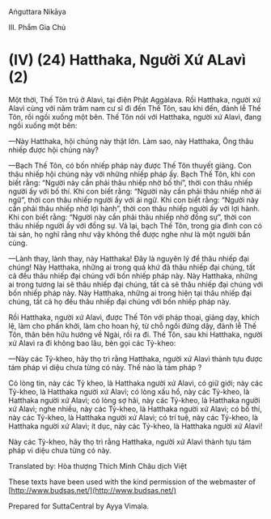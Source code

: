 Aṅguttara Nikāya

III. Phẩm Gia Chủ

# (IV) (24) Hatthaka, Người Xứ ALavì (2)

Một thời, Thế Tôn trú ở Alavì, tại điện Phật Aggàlava. Rồi Hatthaka, người xứ Alavì cùng với năm trăm nam cư sĩ đi đến Thế Tôn, sau khi đến, đảnh lễ Thế Tôn, rồi ngồi xuống một bên. Thế Tôn nói với Hatthaka, người xứ Alavì, đang ngồi xuống một bên:

—Này Hatthaka, hội chúng này thật lớn. Làm sao, này Hatthaka, Ông thâu nhiếp được hội chúng này?

—Bạch Thế Tôn, có bốn nhiếp pháp này được Thế Tôn thuyết giảng. Con thâu nhiếp hội chúng này với những nhiếp pháp ấy. Bạch Thế Tôn, khi con biết rằng: “Người này cần phải thâu nhiếp nhờ bố thí”, thời con thâu nhiếp người ấy với bố thí. Khi con biết rằng: “Người này cần phải thâu nhiếp nhờ ái ngữ”, thời con thâu nhiếp người ấy với ái ngữ. Khi con biết rằng: “Người này cần phải thâu nhiếp nhờ lợi hành”, thời con thâu nhiếp người ấy với lợi hành. Khi con biết rằng: “Người này cần phải thâu nhiếp nhờ đồng sự”, thời con thâu nhiếp người ấy với đồng sự. Vả lại, bạch Thế Tôn, trong gia đình con có tài sản, họ nghĩ rằng như vậy không thể được nghe như là một người bần cùng.

—Lành thay, lành thay, này Hatthaka! Ðây là nguyên lý để thâu nhiếp đại chúng! Này Hatthaka, những ai trong quá khứ đã thâu nhiếp đại chúng, tất cả đều thâu nhiếp đại chúng với bốn nhiếp pháp này. Này Hatthaka, những ai trong tương lai sẽ thâu nhiếp đại chúng, tất cả sẽ thâu nhiếp đại chúng với bốn nhiếp pháp này. Này Hatthaka, những ai trong hiện tại thâu nhiếp đại chúng, tất cả họ đều thâu nhiếp đại chúng với bốn nhiếp pháp này.

Rồi Hatthaka, người xứ Alavì, được Thế Tôn với pháp thoại, giảng dạy, khích lệ, làm cho phấn khởi, làm cho hoan hỷ, từ chỗ ngồi đứng dậy, đảnh lễ Thế Tôn, thân bên hữu hướng về Ngài, rồi ra đi. Thế Tôn, sau khi Hatthaka, người xứ Alavì ra đi không bao lâu, bèn gọi các Tỷ-kheo:

—Này các Tỷ-kheo, hãy thọ trì rằng Hatthaka, người xứ Alavì thành tựu được tám pháp vi diệu chưa từng có này. Thế nào là tám pháp ?

Có lòng tin, này các Tỷ kheo, là Hatthaka người xứ Alavì, có giữ giới; này các Tỷ-kheo, là Hatthaka người xứ Alavì; có lòng xấu hổ, này các Tỷ-kheo, là Hatthaka người xứ Alavì; có lòng sợ hãi, này các Tỷ-kheo, là Hatthaka người xứ Alavì; nghe nhiều, này các Tỷ-kheo, là Hatthaka người xứ Alavì; có bố thí, này các Tỷ-kheo, là Hatthaka người xứ Alavì; có trí tuệ, này các Tỷ-kheo, là Hatthaka người xứ Alavì; ít dục, này các Tỷ-kheo, là Hatthaka người xứ Alavì!

Này các Tỷ-kheo, hãy thọ trì rằng Hatthaka, người xứ Alavì thành tựu tám pháp vi diệu chưa từng có này.

Translated by: Hòa thượng Thích Minh Châu dịch Việt

These texts have been used with the kind permission of the webmaster of [http://www.budsas.net/](http://www.budsas.net/)

Prepared for SuttaCentral by Ayya Vimala.